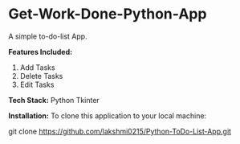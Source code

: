 # Get-Work-Done-Python-App
A simple to-do-list App. 

**Features Included:**
1. Add Tasks
2. Delete Tasks
3. Edit Tasks

**Tech Stack:**
Python
Tkinter

**Installation:**
To clone this application to your local machine:

git clone https://github.com/lakshmi0215/Python-ToDo-List-App.git





